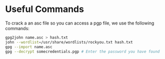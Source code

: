 # Useful Commands

To crack a an asc file so you can access a pgp file, we use the following commands:

```bash
gpg2john name.asc > hash.txt
john --wordlist=/usr/share/wordlists/rockyou.txt hash.txt
gpg --import name.asc
gpg --decrypt somecredentials.pgp # Enter the password you have found
```